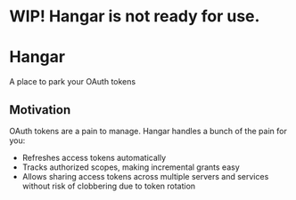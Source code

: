 # WIP! Hangar is not ready for use.

# Hangar

A place to park your OAuth tokens

## Motivation

OAuth tokens are a pain to manage. Hangar handles a bunch of the pain for you:

- Refreshes access tokens automatically
- Tracks authorized scopes, making incremental grants easy
- Allows sharing access tokens across multiple servers and services without
  risk of clobbering due to token rotation
